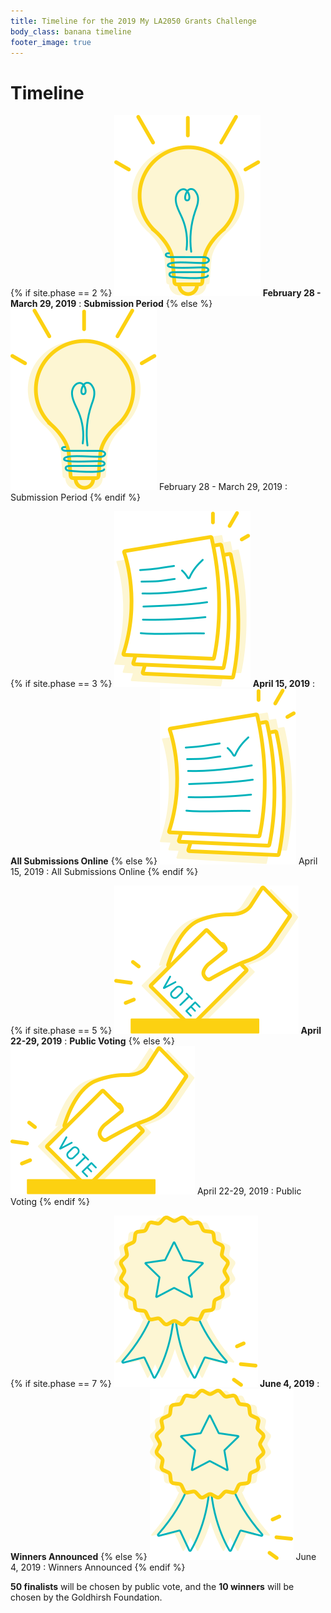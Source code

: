 ```yaml
---
title: Timeline for the 2019 My LA2050 Grants Challenge
body_class: banana timeline
footer_image: true
---
```


# Timeline

<div class="standard-section timeline"><div markdown="1">

{% if site.phase == 2 %}
**![](/assets/images/timeline/light.svg) February 28 - March 29, 2019**
: **Submission Period**
{% else %}
![](/assets/images/timeline/light.svg) February 28 - March 29, 2019
: Submission Period
{% endif %}

{% if site.phase == 3 %}
**![](/assets/images/timeline/paper.svg) April 15, 2019**
: **All Submissions Online**
{% else %}
![](/assets/images/timeline/paper.svg) April 15, 2019
: All Submissions Online
{% endif %}

{% if site.phase == 5 %}
**![](/assets/images/timeline/vote-box.svg) April 22-29, 2019**
: **Public Voting**
{% else %}
![](/assets/images/timeline/vote-box.svg) April 22-29, 2019
: Public Voting
{% endif %}

{% if site.phase == 7 %}
**![](/assets/images/timeline/ribbon.svg) June 4, 2019**
: **Winners Announced**
{% else %}
![](/assets/images/timeline/ribbon.svg) June 4, 2019
: Winners Announced
{% endif %}

**50 finalists** will be chosen by public vote, and the <span class="avoid-break">**10 winners** will be chosen by the Goldhirsh Foundation.</span>

</div></div>
